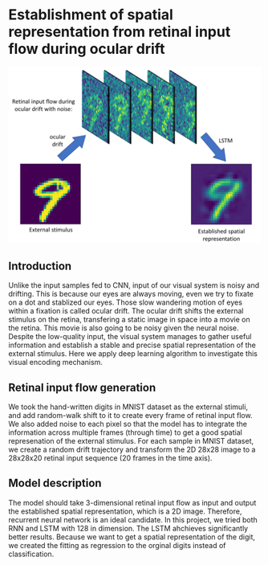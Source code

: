 # Establishment of spatial representation from retinal input flow during ocular drift
![](Figures/demo.png)
## Introduction
Unlike the input samples fed to CNN, input of our visual system is noisy and drifting. This is because our eyes are always moving, even we try to fixate on a dot and stablized our eyes. Those slow wandering motion of eyes within a fixation is called ocular drift. The ocular drift shifts the external stimulus on the retina, transfering a static image in space into a movie on the retina. This movie is also going to be noisy given the neural noise. Despite the low-quality input, the visual system manages to gather useful information and establish a stable and precise spatial representation of the external stimulus. Here we apply deep learning algorithm to investigate this visual encoding mechanism.

## Retinal input flow generation
We took the hand-written digits in MNIST dataset as the external stimuli, and add random-walk shift to it to create every frame of retinal input flow. We also added noise to each pixel so that the model has to integrate the information across multiple frames (through time) to get a good spatial represenation of the external stimulus. For each sample in MNIST dataset, we create a random drift trajectory and transform the 2D 28x28 image to a 28x28x20 retinal input sequence (20 frames in the time axis).

## Model description
The model should take 3-dimensional retinal input flow as input and output the established spatial representation, which is a 2D image. Therefore, recurrent neural network is an ideal candidate. In this project, we tried both RNN and LSTM with 128 in dimension. The LSTM ahchieves significantly better results. Because we want to get a spatial representation of the digit, we created the fitting as regression to the orginal digits instead of classification. 


